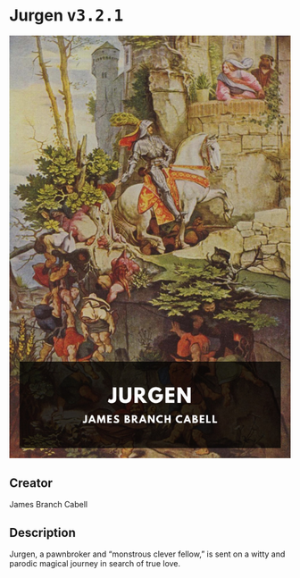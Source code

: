 
# Jurgen <kbd>v3.2.1</kbd>

<center>
  <img src="./cover-1024.jpg"/>
</center>

## Creator
James Branch Cabell

## Description
Jurgen, a pawnbroker and “monstrous clever fellow,” is sent on a witty and parodic magical journey in search of true love.
